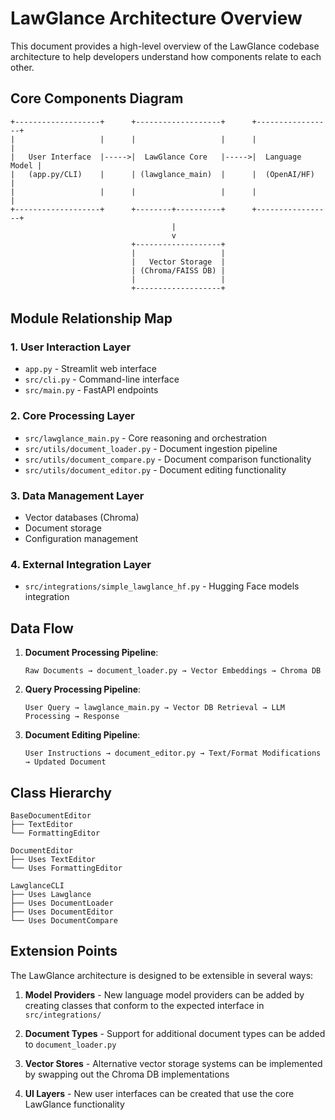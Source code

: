 # LawGlance Architecture Overview

This document provides a high-level overview of the LawGlance codebase architecture to help developers understand how components relate to each other.

## Core Components Diagram

```
+-------------------+      +-------------------+      +-----------------+
|                   |      |                   |      |                 |
|   User Interface  |----->|  LawGlance Core   |----->|  Language Model |
|   (app.py/CLI)    |      | (lawglance_main)  |      |  (OpenAI/HF)    |
|                   |      |                   |      |                 |
+-------------------+      +--------+----------+      +-----------------+
                                    |
                                    v
                           +-------------------+
                           |                   |
                           |   Vector Storage  |
                           | (Chroma/FAISS DB) |
                           |                   |
                           +-------------------+
```

## Module Relationship Map

### 1. User Interaction Layer
- `app.py` - Streamlit web interface
- `src/cli.py` - Command-line interface
- `src/main.py` - FastAPI endpoints

### 2. Core Processing Layer  
- `src/lawglance_main.py` - Core reasoning and orchestration
- `src/utils/document_loader.py` - Document ingestion pipeline
- `src/utils/document_compare.py` - Document comparison functionality
- `src/utils/document_editor.py` - Document editing functionality

### 3. Data Management Layer
- Vector databases (Chroma)
- Document storage
- Configuration management

### 4. External Integration Layer
- `src/integrations/simple_lawglance_hf.py` - Hugging Face models integration

## Data Flow

1. **Document Processing Pipeline**:
   ```
   Raw Documents → document_loader.py → Vector Embeddings → Chroma DB
   ```

2. **Query Processing Pipeline**:
   ```
   User Query → lawglance_main.py → Vector DB Retrieval → LLM Processing → Response
   ```

3. **Document Editing Pipeline**:
   ```
   User Instructions → document_editor.py → Text/Format Modifications → Updated Document
   ```

## Class Hierarchy

```
BaseDocumentEditor
├── TextEditor
└── FormattingEditor

DocumentEditor
├── Uses TextEditor
└── Uses FormattingEditor

LawglanceCLI
├── Uses Lawglance
├── Uses DocumentLoader
├── Uses DocumentEditor
└── Uses DocumentCompare
```

## Extension Points

The LawGlance architecture is designed to be extensible in several ways:

1. **Model Providers** - New language model providers can be added by creating classes that conform to the expected interface in `src/integrations/`

2. **Document Types** - Support for additional document types can be added to `document_loader.py`

3. **Vector Stores** - Alternative vector storage systems can be implemented by swapping out the Chroma DB implementations

4. **UI Layers** - New user interfaces can be created that use the core LawGlance functionality

